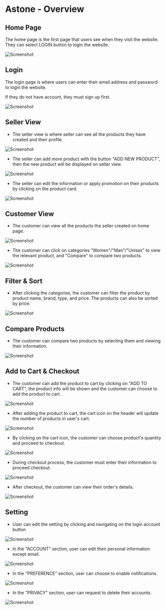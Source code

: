 # Astone - Overview 

## Home Page

The home page is the first page that users see when they visit the website. They can select LOGIN button to login the website.

![Screenshot](frontend/src/images/home.png)

## Login

The login page is where users can enter their email address and password to login the website.

If they do not have account, they must sign up first.

![Screenshot](frontend/src/images/login.png)

## Seller View

- The seller view is where seller can see all the products they have created and their profile.

![Screenshot](frontend/src/images/seller_view.png)

- The seller can add more product with the button "ADD NEW PRODUCT", then the new product will be displayed on seller view.

![Screenshot](frontend/src/images/seller_view_create_product.png)

- The seller can edit the information or apply promotion on their products by clicking on the product card.

![Screenshot](frontend/src/images/product_seller_view.png)

## Customer View

- The customer can view all the products the seller created on home page.

![Screenshot](frontend/src/images/customer_view.png)

- The customer can click on categories "Women"/"Man"/"Unisex" to view the relevant product, and "Compare" to compare two products.

![Screenshot](frontend/src/image/header.png)

## Filter & Sort

- After clicking the categories, the customer can filter the product by product name, brand, type, and price. The products can also be sorted by price.

![Screenshot](frontend/src/images/product_filter.png)

## Compare Products

- The customer can compare two products by selecting them and viewing their information.

![Screenshot](frontend/src/images/product_compare.png)

## Add to Cart & Checkout

- The customer can add the product to cart by clicking on "ADD TO CART", the product info will be shown and the customer can choose to add the product to cart.

![Screenshot](frontend/src/images/product_customer_view.png)

- After adding the product to cart, the cart icon on the header will update the number of products in user's cart.

![Screenshot](frontend/src/images/cart_icon.png)

- By clicking on the cart icon, the customer can choose product's quantity and proceed to checkout.

![Screenshot](frontend/src/images/chk_out.png)

- During checkout process, the customer must enter their information to proceed checkout.

![Screenshot](frontend/src/images/product_chk_out.png)

- After checkout, the customer can view their order's details.

![Screenshot](frontend/src/images/order_details.png)

## Setting

- User can edit the setting by clicking and navigating on the login account button

![Screenshot](frontend/src/images/settings.png)

- In the "ACCOUNT" section, user can edit their personal information except email.

![Screenshot](frontend/src/images/setting_account.png)

- In the "PREFERENCE" section, user can choose to enable notifications.

![Screenshot](frontend/src/images/setting_preferences.png)

- In the "PRIVACY" section, user can request to delete their accounts.

![Screenshot](frontend/src/images/setting_privacy.png)